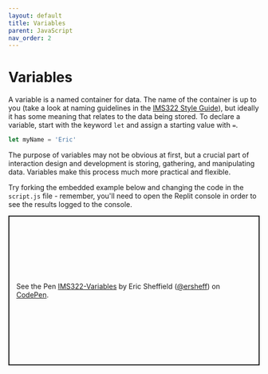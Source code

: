 ```yaml
---
layout: default
title: Variables
parent: JavaScript
nav_order: 2
---
```

# Variables
A variable is a named container for data. The name of the container is up to you (take a look at naming guidelines in the [IMS322 Style Guide](../general/style-guide)), but ideally it has some meaning that relates to the data being stored. To declare a variable, start with the keyword `let` and assign a starting value with `=`.

```js
let myName = 'Eric'
```

The purpose of variables may not be obvious at first, but a crucial part of interaction design and development is storing, gathering, and manipulating data. Variables make this process much more practical and flexible.

Try forking the embedded example below and changing the code in the `script.js` file - remember, you'll need to open the Replit console in order to see the results logged to the console.
<p class="codepen" data-height="300" data-default-tab="js,result" data-slug-hash="RwvXpWd" data-editable="true" data-user="ersheff" style="height: 300px; box-sizing: border-box; display: flex; align-items: center; justify-content: center; border: 2px solid; margin: 1em 0; padding: 1em;">
  <span>See the Pen <a href="https://codepen.io/ersheff/pen/RwvXpWd">
  IMS322-Variables</a> by Eric Sheffield (<a href="https://codepen.io/ersheff">@ersheff</a>)
  on <a href="https://codepen.io">CodePen</a>.</span>
</p>
<script async src="https://cpwebassets.codepen.io/assets/embed/ei.js"></script>